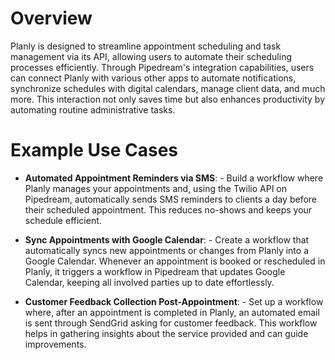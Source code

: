 # Overview

Planly is designed to streamline appointment scheduling and task management via its API, allowing users to automate their scheduling processes efficiently. Through Pipedream's integration capabilities, users can connect Planly with various other apps to automate notifications, synchronize schedules with digital calendars, manage client data, and much more. This interaction not only saves time but also enhances productivity by automating routine administrative tasks.

# Example Use Cases

- **Automated Appointment Reminders via SMS**: - Build a workflow where Planly manages your appointments and, using the Twilio API on Pipedream, automatically sends SMS reminders to clients a day before their scheduled appointment. This reduces no-shows and keeps your schedule efficient.

- **Sync Appointments with Google Calendar**: - Create a workflow that automatically syncs new appointments or changes from Planly into a Google Calendar. Whenever an appointment is booked or rescheduled in Planly, it triggers a workflow in Pipedream that updates Google Calendar, keeping all involved parties up to date effortlessly.

- **Customer Feedback Collection Post-Appointment**: - Set up a workflow where, after an appointment is completed in Planly, an automated email is sent through SendGrid asking for customer feedback. This workflow helps in gathering insights about the service provided and can guide improvements.
